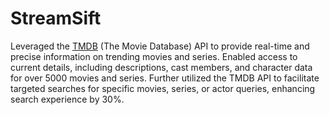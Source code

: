 # StreamSift
Leveraged the [TMDB](https://developer.themoviedb.org/reference/intro/getting-started) (The Movie Database) API to provide real-time and precise information on trending movies and series. Enabled access to current details, including descriptions, cast members, and character data for over 5000 movies and series. Further utilized the TMDB API to facilitate targeted searches for specific movies, series, or actor queries, enhancing search experience by 30%.
